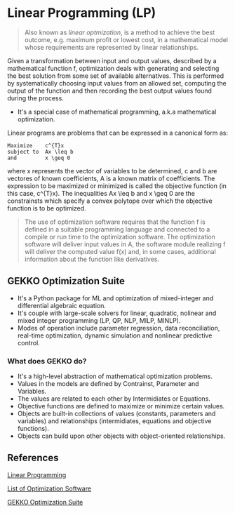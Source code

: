 # Linear Programming (LP)

> Also known as *linear optmization*, is a method to achieve the best outcome, e.g. maximum profit or lowest cost, in a mathematical model whose requirements are represented by linear relationships. 

Given a transformation between input and output values, described by a mathematical function f, optimization deals with generating and selecting the best solution from some set of available alternatives. This is performed by systematically choosing input values from an allowed set, computing the output of the function and then recording the best output values found during the process. 

* It's a special case of mathematical programming, a.k.a mathematical optimization.

Linear programs are problems that can be expressed in a canonical form as:

``` 
Maximize    c^{T}x 
subject to  Ax \leq b
and         x \geq 0
```

where x represents the vector of variables to be determined, c and b are vectores of known coefficients, A is a known matrix of coefficients. The expression to be maximized or minimized is called the objective function (in this case, c^{T}x). The inequalities Ax \leq b and x \geq 0 are the constrainsts which specify a convex polytope over which the objective function is to be optimized.

> The use of optimization software requires that the function f is defined in a suitable programming language and connected to a compile or run time to the optimization software. The optimization software will deliver input values in A, the software module realizing f will deliver the computed value f(x) and, in some cases, additional information about the function like derivatives.

## GEKKO Optimization Suite

* It's a Python package for ML and optimization of mixed-integer and differential algebraic equation. 
* It's couple with large-scale solvers for linear, quadratic, nolinear and mixed integer programming (LP, QP, NLP, MILP, MINLP).
* Modes of operation include parameter regression, data reconciliation, real-time optimization, dynamic simulation and nonlinear predictive control.

### What does GEKKO do?

* It's a high-level abstraction of mathematical optimization problems.
* Values in the models are defined by Contrainst, Parameter and Variables.
* The values are related to each other by Intermidiates or Equations.
* Objective functions are defined to maximize or minimize certain values.
* Objects are built-in collections of values (constants, parameters and variables) and relationships (intermidiates, equations and objective functions).
* Objects can build upon other objects with object-oriented relationships.

## References

[Linear Programming](https://en.wikipedia.org/wiki/Linear_programming)

[List of Optimization Software](https://en.wikipedia.org/wiki/List_of_optimization_software)

[GEKKO Optimization Suite](https://gekko.readthedocs.io/en/latest/)
